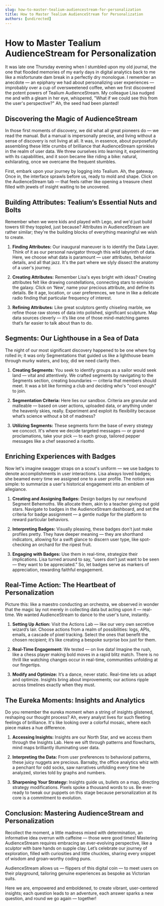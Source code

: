 ```yaml
---
slug: how-to-master-tealium-audiencestream-for-personalization
title: How to Master Tealium AudienceStream for Personalization
authors: [undirected]
---
```



# How to Master Tealium AudienceStream for Personalization

It was late one Thursday evening when I stumbled upon my old journal, the one that flooded memories of my early days in digital analytics back to me like a misfortunate dam break in a perfectly dry monologue. I remember an anecdote — an epiphany we had about personalizing user experiences — improbably over a cup of oversweetened coffee, when we first discovered the potent powers of Tealium AudienceStream. My colleague Lisa nudged me and with a gleam in her eye, whispered, "What if we could see this from the user's perspective?" Ah, the seed had been planted!

## Discovering the Magic of AudienceStream

In those first moments of discovery, we did what all great pioneers do — we read the manual. But a manual is impersonally precise, and living without a sense of discovery is not living at all. It was, in essence, about purposefully assembling these little crumbs of brilliance that AudienceStream sprinkles in the realm of user data. We threw ourselves into learning it, experimenting with its capabilities, and it soon became like riding a bike: natural, exhilarating, once we overcame the frequent stumbles.

First, embark upon your journey by logging into Tealium. Ah, the gateway. Once in, the interface sprawls before us, ready to mold and shape. Click on the AudienceStream tab — that feels rather like opening a treasure chest filled with jewels of insight waiting to be uncovered.

## Building Attributes: Tealium’s Essential Nuts and Bolts

Remember when we were kids and played with Lego, and we'd just build towers till they toppled, just because? Attributes in AudienceStream are rather similar; they're the building blocks of everything meaningful we wish to create.

1. **Finding Attributes:** Our inaugural maneuver is to identify the Data Layer. Think of it as our personal navigator through this wild labyrinth of data. Here, we choose what data is paramount — user attributes, behavior details, and all that jazz. It's the part where we slyly dissect the anatomy of a user's journey.

2. **Creating Attributes:** Remember Lisa's eyes bright with ideas? Creating attributes felt like drawing constellations, connecting stars to envision the galaxy. Click on ‘New’, name your precious attribute, and define its details. Be it age, location, or user preferences, we tune in like a delicate radio finding that particular frequency of interest. 

3. **Refining Attributes:** Like great sculptors gently chiseling marble, we refine those raw stones of data into polished, significant sculpture. Map data sources cleverly — it’s like one of those mind-matching games that’s far easier to talk about than to do. 

## Segments: Our Lighthouse in a Sea of Data

The night of our most significant discovery happened to be one where fog rolled in; it was only Segmentations that guided us like a lighthouse beam through murky waters, and boy, did we need clarity then.

1. **Creating Segments:** You seek to identify groups as a sailor would seek land — vital and attentively. We crafted segments by navigating to the Segments section, creating boundaries — criteria that members should meet. It was a bit like forming a club and deciding who's "cool enough" to join.

2. **Segmentation Criteria:** Here lies our sandbox. Criteria are granular and malleable — based on user actions, uploaded data, or anything under the heavenly skies, really. Experiment and exploit its flexibility because what’s science without a bit of madness?

3. **Utilizing Segments:** These segments form the base of every strategy we concoct. It's where we decide targeted messages — or grand proclamations, take your pick — to each group, tailored pepper messages like a chef seasoned a risotto.

## Enriching Experiences with Badges

Now let's imagine swagger straps on a scout's uniform — we use badges to denote accomplishments in user interactions. Lisa always loved badges; she beamed every time we assigned one to a user profile. The notion was simple: to summarize a user's historical engagement into an emblem of allegiance.

1. **Creating and Assigning Badges:** Design badges by our newfound Segment Behemoths. We allocate them, akin to a teacher giving out gold stars. Navigate to badges in the AudienceStream dashboard, and set the criteria for badge assignment — a gentle nudge for the platform to reward particular behaviors.

2. **Interpreting Badges:** Visually pleasing, these badges don't just make profiles pretty. They have deeper meaning — they are shorthand indicators, allowing for a swift glance to discern user type, like spot-checking an orchard for the ripest fruit.

3. **Engaging with Badges:** Use them in real-time, strategize their implications. Lisa turned around to say, “users don’t just want to be seen — they want to be appreciated.” So, let badges serve as markers of appreciation, rewarding faithful engagement.

## Real-Time Action: The Heartbeat of Personalization

Picture this: like a maestro conducting an orchestra, we observed in wonder that the magic lay not merely in collecting data but acting upon it — real-time. We wanted AudienceStream to dance to the user's tune, instantly.

1. **Setting Up Action:** Visit the Actions Lab — like our very own secretive wizard’s lair. Choose actions from a realm of possibilities: logs, APIs, emails, a cascade of pixel tracking. Select the ones that benefit the chosen recipient; it’s like creating a bespoke surprise box just for them.

2. **Real-Time Engagement:** We tested — on live data! Imagine the rush, like a chess player making bold moves in a rapid blitz match. There is no thrill like watching changes occur in real-time, communities unfolding at our fingertips.

3. **Modify and Optimize:** It’s a dance, never static. Real-time lets us adapt and optimize. Insights bring about improvements; our actions ripple across timelines exactly when they must.

## The Eureka Moments: Insights and Analytics

Do you remember the eureka moment when a string of insights glistened, reshaping our thought process? Ah, every analyst lives for such fleeting feelings of brilliance. It's like looking over a colorful mosaic, where each piece makes a hue difference.

1. **Accessing Insights:** Insights are our North Star, and we access them through the Insights Lab. Here we sift through patterns and flowcharts, mind maps brilliantly illuminating user data.

2. **Interpreting the Data:** From user preferences to behavioral patterns, these juicy nuggets are precious. Barnaby, the office analytics whiz with a penchant for odd socks, saw narratives unfolding every time he analyzed, stories told by graphs and numbers.

3. **Sharpening Your Strategy:** Insights guide us, bullets on a map, directing strategy modifications. Pixels spoke a thousand words to us. Be ever-ready to tweak our puppets on this stage because personalization at its core is a commitment to evolution.

## Conclusion: Mastering AudienceStream and Personalization

Recollect the moment, a little madness mixed with determination, an informative idea overrun with caffeine — those were good times! Mastering AudienceStream requires embracing an ever-evolving perspective, like a sculptor with bare hands on supple clay. Let’s celebrate our journey of exploration, filled with curiosities and little chuckles, sharing every snippet of wisdom and groan-worthy coding puns.

AudienceStream allows us — flippers of this digital coin — to meet users on their playground, tailoring genuine experiences as bespoke as Victorian suits. 

Here we are, empowered and emboldened, to create vibrant, user-centered insights; each question leads to an adventure, each answer sparks a new question, and round we go again — together!